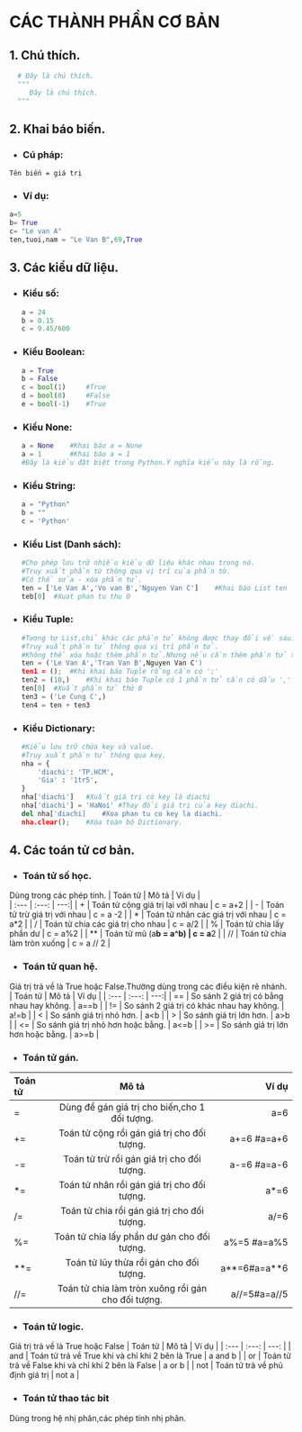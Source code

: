 # CÁC THÀNH PHẦN CƠ BẢN
 ## 1. Chú thích.  
 ```python  
   # Đây là chú thích.     
   """  
      Đây là chú thích.  
   """       
 ```  
 ## 2. Khai báo biến.  
 * ###  Cú pháp:  
 ``` 
 Tên biến = giá trị  
 ```  
 * ###  Ví dụ:  
 ```python
a=5  
b= True  
c= "Le van A"  
ten,tuoi,nam = "Le Van B",69,True  
 ```  
 ## 3. Các kiểu dữ liệu.  
 * ###  Kiểu số:  
 ```python  
    a = 24  
	b = 0.15  
	c = 9.45/600  
 ```  
 * ###  Kiểu Boolean:  
 ```python  
	a = True  
	b = False  
	c = bool(1)		#True
	d = bool(0)		#False
	e = bool(-1)	#True
 ```  
 * ###  Kiểu None:  
 ```python
	a = None	#Khai báo a = None 
	a = 1		#Khai báo a = 1
	#Đây là kiểu đặt biệt trong Python.Ý nghĩa kiểu này là rỗng.
 ```
 * ###	Kiểu String:  
 ```python
	a = "Python"
	b = ""
	c = 'Python'
 ```
 * ###	Kiểu List (Danh sách):  
 ```python
	#Cho phép lưu trữ nhiều kiểu dữ liệu khác nhau trong nó.
	#Truy xuất phần từ thông qua vị trí của phần từ.
	#Có thể sửa - xóa phần tử.
	ten = ['Le Van A','Vo van B','Nguyen Van C']	#Khai báo List ten
	teb[0]	#Xuat phan tu thu 0
 ```
 * ### Kiểu Tuple:  
 ```python
	#Tương tự List,chỉ khác các phần tử không được thay đổi về sau.
	#Truy xuất phần tử thông qua vị trí phần tử.
	#Không thể xóa hoặc thêm phần tử.Nhưng nếu cần thêm phần tử thì có thể cộng 2 Tuple.
	ten = ('Le Van A','Tran Van B',Nguyen Van C')
	ten1 = ();	#Khi khai báo Tuple rỗng cần có ';'
	ten2 = (10,)	#Khi khai báo Tuple có 1 phần tử cần có dấu ',' sau phần tử.
	ten[0]	#Xuất phần tử thứ 0
	ten3 = ('Le Cung C',)
	ten4 = ten + ten3
 ```
 * ### Kiểu Dictionary:
 ```python
	#Kiểu lưu trữ chứa key và value.
	#Truy xuất phần tử thông qua key.
	nha = {
		'diachi': 'TP.HCM',
		'Gia' : '1tr5',
	}
	nha['diachi']	#Xuất giá trị có key là diachi
	nha['diachi'] = 'HaNoi'	#Thay đổi giá trị của key diachi.
	del nha['diachi]	#Xoa phan tu co key la diachi.
	nha.clear();	#Xóa toàn bộ Dictionary.
 ```
 ##	4. Các toán tử cơ bản.
 *	###	Toán tử số học.
 Dùng trong các phép tính.
 | Toán tử | Mô tả                                             | Ví dụ              |  
 | :---    |	:---:							               |                ---:|
 | +       | Toán tử cộng giá trị lại với nhau                 | c = a+2            |
 | -       | Toán tử trừ giá trị với nhau		               | c = a -2           |
 | *	   | Toán tử nhân các giá trị với nhau 				   | c = a*2 			|
 | / 	   | Toán tử chia các giá trị cho nhau				   | c = a/2			|
 | %	   | Toán tử chia lấy phần dư						   | c = a%2			|
 | **	   | Toán tử mũ (a**b = a^b)						   | c = a**2			|
 | //	   | Toán tử chia làm tròn xuống					   | c = a // 2			|
 *	###	Toán tử quan hệ.
 Giá trị trả về là True hoặc False.Thường dùng trong các điều kiện rẽ nhánh.  
 | Toán tử	| Mô tả											| Ví dụ				|
 | :---     |	:---:										|				---:|
 | ==		| So sánh 2 giá trị có bằng nhau hay không.		| a==b 				|
 | !=		| So sánh 2 giá trị có khác nhau hay không.		| a!=b				|
 | <		| So sánh giá trị nhỏ hơn.						| a<b				|
 | >		| So sánh giá trị lớn hơn.						| a>b				|
 | <=		| So sánh giá trị nhỏ hơn hoặc bằng.			| a<=b				|
 | >=		| So sánh giá trị lớn hơn hoặc bằng.			| a>=b 				|
 *	###	Toán tử gán.
 | Toán tử	| Mô tả													| Ví dụ				|
 | :---		|	:---:												|			---:	|
 | =		| Dùng để gán giá trị cho biến,cho 1 đối tượng.			| a=6				|
 | +=		| Toán tử cộng rồi gán giá trị cho đối tượng.			| a+=6 #a=a+6		|
 | -=		| Toán tử trừ rồi gán giá trị cho đối tượng.			| a-=6 #a=a-6		|
 | *=		| Toán tử nhân rồi gán giá trị cho đối tượng.			| a*=6				|
 | /=		| Toán tử chia rồi gán giá trị cho đối tượng.			| a/=6				|
 | %=		| Toán tử chia lấy phần dư gán cho đối tượng.			| a%=5 #a=a%5		|
 | **=		| Toán tử lũy thừa rồi gán cho đối tượng.				| a**=6#a=a**6		|
 | //=		| Toán tử chia làm tròn xuông rồi gán cho đối tượng.	| a//=5#a=a//5		|
 *	###	Toán tử logic.
 Giá trị trả về là True hoặc False
 | Toán tử	| Mô tả													| Ví dụ				|
 | :---		| :---:													| 			---:	|
 | and		| Toán tử trả về True khi và chỉ khi 2 bên là True		| a and b 			|
 | or		| Toán tử trả về False khi và chỉ khi 2 bên là False	| a or b			|
 | not		| Toán tử trả về phủ định giá trị						| not a 			|
 *	###	Toán tử thao tác bit
 Dùng trong hệ nhị phân,các phép tính nhị phân.
 